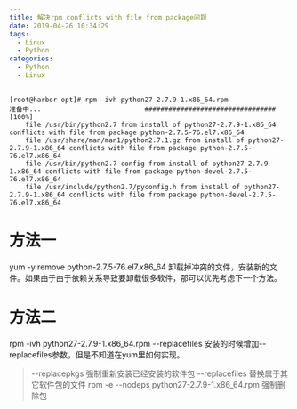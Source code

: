 ```yaml
---
title: 解决rpm conflicts with file from package问题
date: 2019-04-26 10:34:29
tags:
  - Linux
  - Python
categories: 
  - Python
  - Linux
---
```


```
[root@harbor opt]# rpm -ivh python27-2.7.9-1.x86_64.rpm
准备中...                          ################################# [100%]
	file /usr/bin/python2.7 from install of python27-2.7.9-1.x86_64 conflicts with file from package python-2.7.5-76.el7.x86_64
	file /usr/share/man/man1/python2.7.1.gz from install of python27-2.7.9-1.x86_64 conflicts with file from package python-2.7.5-76.el7.x86_64
	file /usr/bin/python2.7-config from install of python27-2.7.9-1.x86_64 conflicts with file from package python-devel-2.7.5-76.el7.x86_64
	file /usr/include/python2.7/pyconfig.h from install of python27-2.7.9-1.x86_64 conflicts with file from package python-devel-2.7.5-76.el7.x86_64
```

# 方法一
yum -y remove python-2.7.5-76.el7.x86_64
卸载掉冲突的文件，安装新的文件。如果由于由于依赖关系导致要卸载很多软件，那可以优先考虑下一个方法。
# 方法二
rpm -ivh python27-2.7.9-1.x86_64.rpm --replacefiles
安装的时候增加--replacefiles参数，但是不知道在yum里如何实现。

> --replacepkgs 强制重新安装已经安装的软件包 
--replacefiles 替换属于其它软件包的文件
rpm -e --nodeps python27-2.7.9-1.x86_64.rpm 强制删除包